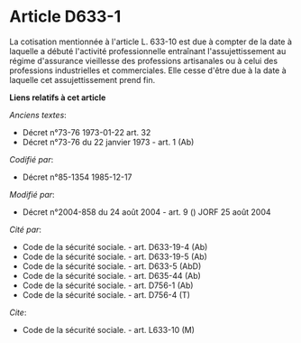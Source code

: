 # Article D633-1

La cotisation mentionnée à l'article L. 633-10 est due à compter de la date à laquelle a débuté l'activité professionnelle
entraînant l'assujettissement au régime d'assurance vieillesse des professions artisanales ou à celui des professions
industrielles et commerciales. Elle cesse d'être due à la date à laquelle cet assujettissement prend fin.

**Liens relatifs à cet article**

_Anciens textes_:

  - Décret n°73-76 1973-01-22 art. 32
  - Décret n°73-76 du 22 janvier 1973 - art. 1 (Ab)

_Codifié par_:

  - Décret n°85-1354 1985-12-17

_Modifié par_:

  - Décret n°2004-858 du 24 août 2004 - art. 9 () JORF 25 août 2004

_Cité par_:

  - Code de la sécurité sociale. - art. D633-19-4 (Ab)
  - Code de la sécurité sociale. - art. D633-19-5 (Ab)
  - Code de la sécurité sociale. - art. D633-5 (AbD)
  - Code de la sécurité sociale. - art. D635-44 (Ab)
  - Code de la sécurité sociale. - art. D756-1 (Ab)
  - Code de la sécurité sociale. - art. D756-4 (T)

_Cite_:

  - Code de la sécurité sociale. - art. L633-10 (M)
